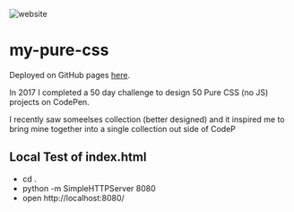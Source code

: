 ![website](https://github.com/alpiepho/my-pure-css/workflows/website/badge.svg)

# my-pure-css

Deployed on GitHub pages [here](https://alpiepho.github.io/my-pure-css/).


In 2017 I completed a 50 day challenge to design 50 Pure CSS (no JS) projects on CodePen.

I recently saw someelses collection (better designed) and it inspired me to bring mine together into a single collection out side of CodeP

## Local Test of index.html

- cd .
- python -m SimpleHTTPServer 8080
- open http://localhost:8080/